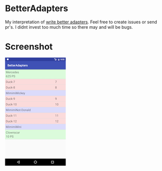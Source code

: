 # BetterAdapters
My interpretation of [write better adapters](https://medium.com/@dpreussler/writing-better-adapters-1b09758407d2). Feel free to create issues or send pr's. I didnt invest too much time so there may and will be bugs.

# Screenshot
![unimpressive screenshot of the recyclerview](website/static/screenshot.png)
